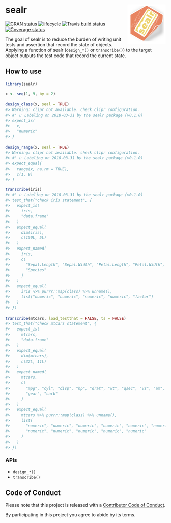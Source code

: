 
<!-- README.md is generated from README.Rmd. Please edit that file -->
sealr <img src="man/figures/logo.png" align="right" width="120px" />
====================================================================

[![CRAN status](https://www.r-pkg.org/badges/version/sealr)](https://cran.r-project.org/package=sealr) [![lifecycle](https://img.shields.io/badge/lifecycle-experimental-orange.svg)](https://www.tidyverse.org/lifecycle/#experimental) [![Travis build status](https://travis-ci.org/uribo/sealr.svg?branch=master)](https://travis-ci.org/uribo/sealr) [![Coverage status](https://codecov.io/gh/uribo/sealr/branch/master/graph/badge.svg)](https://codecov.io/github/uribo/sealr?branch=master)

The goal of sealr is to reduce the burden of writing unit tests and assertion that record the state of objects. Applying a function of sealr (`design_*()` or `transcribe()`) to the target object outputs the test code that record the current state.

How to use
----------

``` r
library(sealr)
```

``` r
x <- seq(1, 9, by = 2)

design_class(x, seal = TRUE)
#> Warning: clipr not available. check clipr configuration.
#> #' ℹ: Labeling on 2018-03-31 by the sealr package (v0.1.0)
#> expect_is(
#>   x,
#>   "numeric"
#> )

design_range(x, seal = TRUE)
#> Warning: clipr not available. check clipr configuration.
#> #' ℹ: Labeling on 2018-03-31 by the sealr package (v0.1.0)
#> expect_equal(
#>   range(x, na.rm = TRUE),
#>   c(1, 9)
#> )
```

``` r
transcribe(iris)
#> #' ℹ: Labeling on 2018-03-31 by the sealr package (v0.1.0)
#> test_that("check iris statement", {
#>   expect_is(
#>     iris,
#>     "data.frame"
#>   )
#>   expect_equal(
#>     dim(iris),
#>     c(150L, 5L)
#>   )
#>   expect_named(
#>     iris,
#>     c(
#>       "Sepal.Length", "Sepal.Width", "Petal.Length", "Petal.Width",
#>       "Species"
#>     )
#>   )
#>   expect_equal(
#>     iris %>% purrr::map(class) %>% unname(),
#>     list("numeric", "numeric", "numeric", "numeric", "factor")
#>   )
#> })

transcribe(mtcars, load_testthat = FALSE, ts = FALSE)
#> test_that("check mtcars statement", {
#>   expect_is(
#>     mtcars,
#>     "data.frame"
#>   )
#>   expect_equal(
#>     dim(mtcars),
#>     c(32L, 11L)
#>   )
#>   expect_named(
#>     mtcars,
#>     c(
#>       "mpg", "cyl", "disp", "hp", "drat", "wt", "qsec", "vs", "am",
#>       "gear", "carb"
#>     )
#>   )
#>   expect_equal(
#>     mtcars %>% purrr::map(class) %>% unname(),
#>     list(
#>       "numeric", "numeric", "numeric", "numeric", "numeric", "numeric",
#>       "numeric", "numeric", "numeric", "numeric", "numeric"
#>     )
#>   )
#> })
```

### APIs

-   `design_*()`
-   `transcribe()`

Code of Conduct
---------------

Please note that this project is released with a [Contributor Code of Conduct](.github/CODE_OF_CONDUCT.md).

By participating in this project you agree to abide by its terms.
